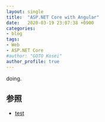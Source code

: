 ```yaml
---
layout: single
title:  "ASP.NET Core with Angular"
date:   2020-03-19 23:07:38 +0900
categories:
- blog
tags:
- Web
- ASP.NET Core
#author: "GOTO Kosei"
author_profile: true
---
```


doing.

## 参照

- [test](https://gtksi.github.io/aspnetcore-with-angular-sample/)



